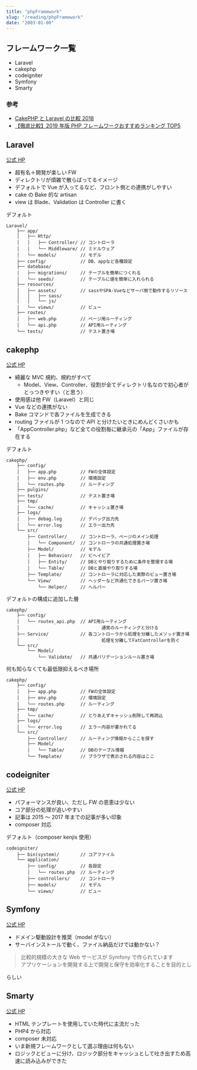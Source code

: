 ```yaml
---
title: "phpFramework"
slug: "/reading/phpFramework"
date: "2003-01-00"
---
```


## フレームワーク一覧

- Laravel
- cakephp
- codeigniter
- Symfony
- Smarty

### 参考

- [CakePHP と Laravel の比較 2018](https://crieit.net/posts/CakePHP-Laravel-2018)
- [【徹底比較】2019 年版 PHP フレームワークおすすめランキング TOP5](https://www.sejuku.net/blog/4016)

## Laravel

[公式 HP](https://laravel.com/)

- 超有名＋開発が楽しい FW
- ディレクトリが煩雑で散らばってるイメージ
- デフォルトで Vue が入ってるなど、フロント側との連携がしやすい
- cake の Bake 的な artisan
- view は Blade、Validation は Controller に書く

デフォルト

```
Laravel/
    ├── app/
    │   ├── Http/
    │   │   ├── Controller/ // コントローラ
    │   │   └── Middleware/ // ミドルウェア
    │   └── models/         // モデル
    ├── config/             // DB、appなど各種設定
    ├── datebase/
    │   ├── migrations/     // テーブルを簡単につくれる
    │   └── seeds/          // テーブルに値を簡単に入れられる
    ├── resources/
    │   ├── assets/         // sassやSPA-Vueなどサーバ側で動作するリソース
    │   │   ├── sass/
    │   │   └── js/
    │   └── views/          // ビュー
    ├── routes/
    │   ├── web.php         // ページ用ルーティング
    │   └── api.php         // API用ルーティング
    └── tests/              // テスト置き場
```

## cakephp

[公式 HP](https://cakephp.org/jp)

- 綺麗な MVC 規約、規約がすべて
  - Model、View、Controller、役割が全てディレクトリ名なので初心者がとっつきやすい（と思う）
- 使用感は他 FW（Laravel）と同じ
- Vue などの連携がない
- Bake コマンドで各ファイルを生成できる
- routing ファイルが 1 つなので API と分けたいときにめんどくさいかも
- 「AppController.php」など全ての役割毎に継承元の「App」ファイルが存在する

デフォルト

```
cakephp/
    ├── config/
    │   ├── app.php         // FWの全体設定
    │   ├── env.php         // 環境設定
    │   └── routes.php      // ルーティング
    ├── pulgins/
    ├── tests/              // テスト置き場
    ├── tmp/
    │   └── cache/          // キャッシュ置き場
    ├── logs/
    │   ├── debag.log       // デバッグ出力先
    │   └── error.log       // エラー出力先
    └── src/
        ├── Controller/     // コントローラ、ページのメイン処理
        │   └── Component/  // コントローラの共通処理置き場
        ├── Model/          // モデル
        │   ├── Behavior/   // ビヘイビア
        │   ├── Entity/     // DBとやり取りするために条件を整理する場
        │   └── Table/      // DBと直接やり取りする場
        ├── Template/       // コントローラに対応した実際のビュー置き場
        └── View/           // ヘッダーなど共通化できるパーツ置き場
            └── Helper/     // ヘルパー
```

デフォルトの構成に追加した層

```
cakephp/
    ├── config/
    │   └── routes_api.php  // API用ルーティング
    │                               通常のルーティングと分ける
    ├── Service/            // 各コントローラから処理を分離したメソッド置き場
    │                               処理を分離してFatControllerを防ぐ
    └── src/
        └── Model/
            └── Validate/   // 共通バリデーションルール置き場
```

何も知らなくても最低限抑えるべき場所

```
cakephp/
    ├── config/
    │   ├── app.php         // FWの全体設定
    │   ├── env.php         // 環境設定
    │   └── routes.php      // ルーティング
    ├── tmp/
    │   └── cache/          // とりあえずキャッシュ削除して再読込
    ├── logs/
    │   └── error.log       // エラー内容が書かれてる
    └── src/
        ├── Controller/     // ルーティング情報からここを探す
        ├── Model/
        │   └── Table/      // DBのテーブル情報
        └── Template/       // ブラウザで表示される内容はここ
```

## codeigniter

[公式 HP](https://www.codeigniter.com/)

- パフォーマンスが良い、ただし FW の恩恵は少ない
- コア部分の処理が追いやすい
- 記事は 2015 ～ 2017 年までの記事が多い印象
- composer 対応

デフォルト（composer kenjis 使用）

```
codeigniter/
    ├── bin(system)/        // コアファイル
    └── application/
        ├── config/         // 各設定
        │   └── routes.php  // ルーティング
        ├── controllers/    // コントローラ
        ├── models/         // モデル
        └── views/          // ビュー
```

## Symfony

[公式 HP](https://symfony.com/legacy)

- ドメイン駆動設計を推奨（model がない）
- サーバインストールで動く、ファイル納品だけでは動かない？

> 比較的規模の大きな Web サービスが Symfony で作られています<br>
> アプリケーションを開発する上で開発と保守を効率化することを目的とし

らしい

## Smarty

[公式 HP](https://www.smarty.net/docsv2/ja/)

- HTML テンプレートを使用していた時代に主流だった
- PHP4 から対応
- composer 未対応
- いま新規フレームワークとして選ぶ理由は何もない
- ロジックとビューに分け、ロジック部分をキャッシュとして吐き出すため高速に読み込みができた
